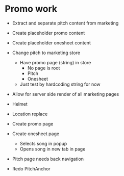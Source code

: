 # Promo work
* Extract and separate pitch content from marketing
* Create placeholder promo content
* Create placeholder onesheet content
* Change pitch to marketing store
    * Have promo page (string) in store
        * No page is root
        * Pitch
        * Onesheet
    * Just test by hardcoding string for now
* Allow for server side render of all marketing pages
* Helmet
* Location replace

* Create promo page
* Create onesheet page
    * Selects song in popup
    * Opens song in new tab in page

* Pitch page needs back navigation

* Redo PitchAnchor